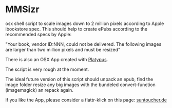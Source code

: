 MMSizr
======

osx shell script to scale images down to 2 million pixels according to Apple ibookstore spec. This should help to create ePubs according to the recommended specs by Apple:

"Your book, vendor ID:NNN, could not be delivered. The following images are larger than two million pixels and must be resized"

There is also an OSX App created with [Platypus](http://sveinbjorn.org/platypus).

The script is very rough at the moment.

The ideal future version of this script should unpack an epub, find the image folder resize any big images with the bundeled convert-function (imagemagick) an repack again.

If you like the App, please consider a flattr-klick on this page: [suntoucher.de](http://suntoucher.de/mmsizr-a-scriptapp-to-resize-images-to-2-million-pixels/)
